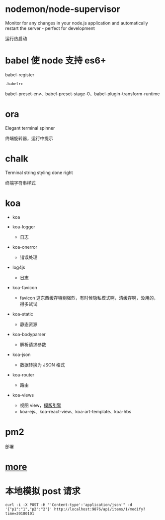 # nodemon/node-supervisor

Monitor for any changes in your node.js application and automatically restart the server - perfect for development

运行热启动

# babel 使 node 支持 es6+

babel-register

`.babelrc`

babel-preset-env、babel-preset-stage-0、babel-plugin-transform-runtime

# ora

Elegant terminal spinner

终端旋转器，运行中提示

# chalk

Terminal string styling done right

终端字符串样式

# koa

* koa

* koa-logger
  - 日志

* koa-onerror
  - 错误处理

* log4js
  - 日志

* koa-favicon
  - favicon 这东西缓存特别强烈，有时候隐私模式啊，清缓存啊，没用的，得多试试

* koa-static
  - 静态资源

* koa-bodyparser
  - 解析请求参数

* koa-json
  - 数据转换为 JSON 格式

* koa-router
  - 路由

* koa-views
  - 视图 view，[模版引擎](https://github.com/tj/consolidate.js#supported-template-engines)
  - koa-ejs、koa-react-view、koa-art-template、koa-hbs

# pm2

部署

# [more](https://www.jianshu.com/p/d3afa36aa17a)

# 本地模拟 post 请求

`curl -i -X POST -H "'Content-type':'application/json'" -d '{"p1":"1","p2":"2"}' http://localhost:9876/api/items/1/modify?time=20180101`
